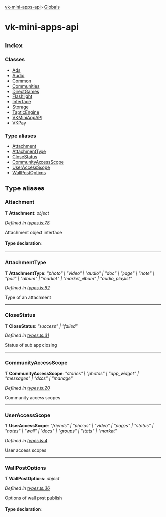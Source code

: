 [vk-mini-apps-api](README.md) › [Globals](globals.md)

# vk-mini-apps-api

## Index

### Classes

* [Ads](classes/ads.md)
* [Audio](classes/audio.md)
* [Common](classes/common.md)
* [Communities](classes/communities.md)
* [DirectGames](classes/directgames.md)
* [Flashlight](classes/flashlight.md)
* [Interface](classes/interface.md)
* [Storage](classes/storage.md)
* [TapticEngine](classes/tapticengine.md)
* [VKMiniAppAPI](classes/vkminiappapi.md)
* [VKPay](classes/vkpay.md)

### Type aliases

* [Attachment](globals.md#attachment)
* [AttachmentType](globals.md#attachmenttype)
* [CloseStatus](globals.md#closestatus)
* [CommunityAccessScope](globals.md#communityaccessscope)
* [UserAccessScope](globals.md#useraccessscope)
* [WallPostOptions](globals.md#wallpostoptions)

## Type aliases

###  Attachment

Ƭ **Attachment**: *object*

*Defined in [types.ts:78](https://github.com/VKCOM/vk-mini-apps-api/blob/434adad/src/types.ts#L78)*

Attachment object interface

#### Type declaration:

___

###  AttachmentType

Ƭ **AttachmentType**: *"photo" | "video" | "audio" | "doc" | "page" | "note" | "poll" | "album" | "market" | "market_album" | "audio_playlist"*

*Defined in [types.ts:62](https://github.com/VKCOM/vk-mini-apps-api/blob/434adad/src/types.ts#L62)*

Type of an attachment

___

###  CloseStatus

Ƭ **CloseStatus**: *"success" | "failed"*

*Defined in [types.ts:31](https://github.com/VKCOM/vk-mini-apps-api/blob/434adad/src/types.ts#L31)*

Status of sub app closing

___

###  CommunityAccessScope

Ƭ **CommunityAccessScope**: *"stories" | "photos" | "app_widget" | "messages" | "docs" | "manage"*

*Defined in [types.ts:20](https://github.com/VKCOM/vk-mini-apps-api/blob/434adad/src/types.ts#L20)*

Community access scopes

___

###  UserAccessScope

Ƭ **UserAccessScope**: *"friends" | "photos" | "video" | "pages" | "status" | "notes" | "wall" | "docs" | "groups" | "stats" | "market"*

*Defined in [types.ts:4](https://github.com/VKCOM/vk-mini-apps-api/blob/434adad/src/types.ts#L4)*

User access scopes

___

###  WallPostOptions

Ƭ **WallPostOptions**: *object*

*Defined in [types.ts:36](https://github.com/VKCOM/vk-mini-apps-api/blob/434adad/src/types.ts#L36)*

Options of wall post publish

#### Type declaration:
